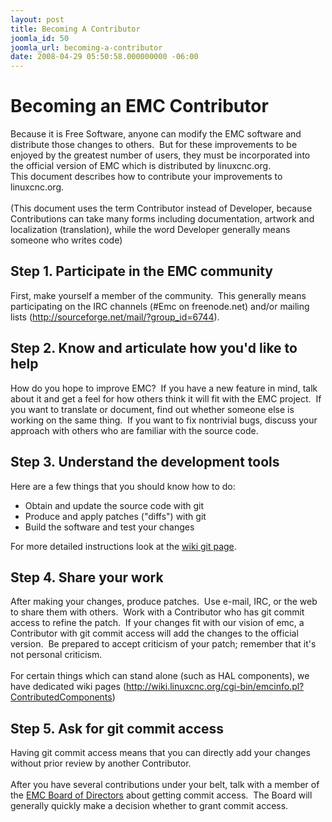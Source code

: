 ```yaml
---
layout: post
title: Becoming A Contributor
joomla_id: 50
joomla_url: becoming-a-contributor
date: 2008-04-29 05:50:58.000000000 -06:00
---
```

<h1>Becoming an EMC Contributor</h1><p>Because it is Free Software, anyone can  modify the EMC software and distribute those changes to others.&nbsp; But for  these improvements to be enjoyed by the greatest number of users, they must  be incorporated into the official version of EMC which is distributed by  linuxcnc.org.<br />This document describes how to contribute your improvements  to linuxcnc.org.<br /><br />(This document uses the term Contributor instead of  Developer, because Contributions can take many forms including documentation,  artwork and localization (translation), while the word Developer generally means someone who writes code)</p><h2>Step 1. Participate in the  EMC community</h2><p>First, make yourself a member of the community.&nbsp; This  generally means participating on the IRC channels (#Emc on freenode.net)  and/or mailing lists (<a href="http://sourceforge.net/mail/?group_id=6744">http://sourceforge.net/mail/?group_id=6744</a>). </p><h2>Step 2. Know and articulate how you&#39;d like to help</h2><p>How do you  hope to improve EMC?&nbsp; If you have a new feature in mind, talk about it and  get a feel for how others think it will fit with the EMC project.&nbsp; If you  want to translate or document, find out whether someone else is working on  the same thing.&nbsp; If you want to fix nontrivial bugs, discuss your approach  with others who are familiar with the source code.</p><h2>Step 3. Understand  the development tools</h2><p>Here are a few things that you should know how to  do:</p><ul><li>Obtain and update the source code with git</li><li>Produce and apply  patches (&quot;diffs&quot;) with git</li><li>Build the software and test your  changes</li></ul>For more detailed instructions look at the&nbsp;<a href="http://wiki.linuxcnc.org/cgi-bin/emcinfo.pl?Git" target="_blank">wiki git page</a>.<br /><h2>Step 4. Share your work</h2><p>After making your changes,  produce patches.&nbsp; Use e-mail, IRC, or the web to share them with others.&nbsp;  Work with a Contributor who has git commit access to refine the patch.&nbsp; If  your changes fit with our vision of emc, a Contributor with git commit access  will add the changes to the official version.&nbsp; Be prepared to accept  criticism of your patch; remember that it&#39;s not personal  criticism.<br /><br />For certain things which can stand alone (such as HAL  components), we have dedicated wiki pages (<a href="http://wiki.linuxcnc.org/cgi-bin/emcinfo.pl?ContributedComponents">http://wiki.linuxcnc.org/cgi-bin/emcinfo.pl?ContributedComponents</a>)</p><h2>Step 5. Ask for git commit access</h2><p>Having git commit access means that you  can directly add your changes without prior review by another  Contributor.<br /><br />After you have several contributions under your belt, talk  with a member of the <a href="content/view/12/10/lang,en/">EMC Board of Directors</a>  about getting commit access.&nbsp; The  Board will generally quickly make a decision whether to grant commit access.</p>

